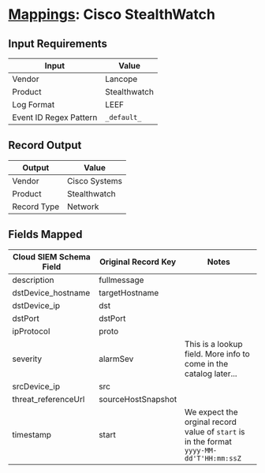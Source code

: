 # [Mappings](README.md): Cisco StealthWatch

## Input Requirements

|Input|Value|
|-----|-----|
|Vendor|Lancope|
|Product|Stealthwatch|
|Log Format|LEEF|
|Event ID Regex Pattern|`_default_`|

## Record Output

|Output|Value|
|------|-----|
|Vendor|Cisco Systems|
|Product|Stealthwatch|
|Record Type|Network|

## Fields Mapped

|Cloud SIEM Schema Field|Original Record Key|Notes|
|-----------------------|-------------------|-----|
|description|fullmessage||
|dstDevice_hostname|targetHostname||
|dstDevice_ip|dst||
|dstPort|dstPort||
|ipProtocol|proto||
|severity|alarmSev|This is a lookup field. More info to come in the catalog later...|
|srcDevice_ip|src||
|threat_referenceUrl|sourceHostSnapshot||
|timestamp|start|We expect the orginal record value of `start` is in the format `yyyy-MM-dd'T'HH:mm:ssZ`|

